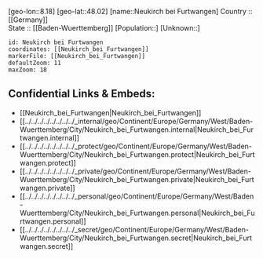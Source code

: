 ﻿---
location: [48.02,8.18] 
mapzoom: [7,12] 
mapmarker: city 
type: City
tags:
- geo/City


SpocWebEntityId: 32835
isDeleted: false
confidential: public

---
[geo-lon::8.18] 
[geo-lat::48.02] 
[name::Neukirch bei Furtwangen] 
Country :: [[Germany]]  
State :: [[Baden-Wuerttemberg]] 
[Population::] 
[Unknown::] 


```leaflet
id: Neukirch bei Furtwangen
coordinates: [[Neukirch_bei_Furtwangen]] 
markerFile: [[Neukirch_bei_Furtwangen]] 
defaultZoom: 11 
maxZoom: 18
```


## Confidential Links & Embeds: 
- [[Neukirch_bei_Furtwangen|Neukirch_bei_Furtwangen]]  
- [[../../../../../../../../_internal/geo/Continent/Europe/Germany/West/Baden-Wuerttemberg/City/Neukirch_bei_Furtwangen.internal|Neukirch_bei_Furtwangen.internal]] 
- [[../../../../../../../../_protect/geo/Continent/Europe/Germany/West/Baden-Wuerttemberg/City/Neukirch_bei_Furtwangen.protect|Neukirch_bei_Furtwangen.protect]] 
- [[../../../../../../../../_private/geo/Continent/Europe/Germany/West/Baden-Wuerttemberg/City/Neukirch_bei_Furtwangen.private|Neukirch_bei_Furtwangen.private]] 
- [[../../../../../../../../_personal/geo/Continent/Europe/Germany/West/Baden-Wuerttemberg/City/Neukirch_bei_Furtwangen.personal|Neukirch_bei_Furtwangen.personal]] 
- [[../../../../../../../../_secret/geo/Continent/Europe/Germany/West/Baden-Wuerttemberg/City/Neukirch_bei_Furtwangen.secret|Neukirch_bei_Furtwangen.secret]] 
